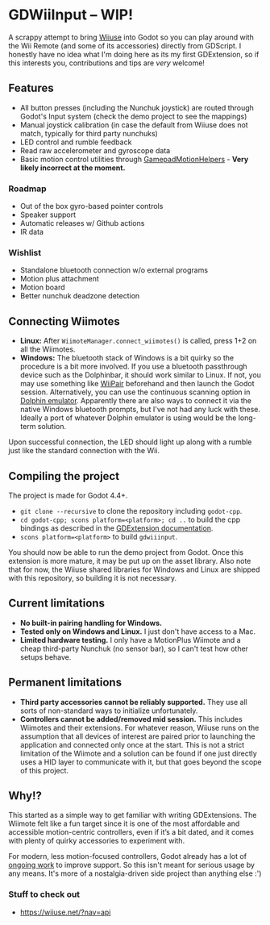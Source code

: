 # GDWiiInput – WIP!  

A scrappy attempt to bring [Wiiuse](https://github.com/wiiuse/wiiuse) into Godot so you can play around with the Wii Remote (and some of its accessories) directly from GDScript. I honestly have no idea what I'm doing here as its my first GDExtension, so if this interests you, contributions and tips are *very* welcome!

## Features 
- All button presses (including the Nunchuk joystick) are routed through Godot's Input system (check the demo project to see the mappings)
- Manual joystick calibration (in case the default from Wiiuse does not match, typically for third party nunchuks)
- LED control and rumble feedback
- Read raw accelerometer and gyroscope data
- Basic motion control utilities through [GamepadMotionHelpers](https://github.com/JibbSmart/GamepadMotionHelpers) - **Very likely incorrect at the moment.**

### Roadmap

- Out of the box gyro-based pointer controls
- Speaker support
- Automatic releases w/ Github actions
- IR data

### Wishlist
- Standalone bluetooth connection w/o external programs
- Motion plus attachment
- Motion board
- Better nunchuk deadzone detection

## Connecting Wiimotes
- **Linux:** After `WiimoteManager.connect_wiimotes()` is called, press 1+2 on all the Wiimotes.
- **Windows:** The bluetooth stack of Windows is a bit quirky so the procedure is a bit more involved. If you use a bluetooth passthrough device such as the Dolphinbar, it should work similar to Linux. If not, you may use something like [WiiPair](https://github.com/jordanbtucker/WiiPair) beforehand and then launch the Godot session. Alternatively, you can use the continuous scanning option in [Dolphin emulator](https://github.com/dolphin-emu/dolphin). Apparently there are also ways to connect it via the native Windows bluetooth prompts, but I've not had any luck with these. Ideally a port of whatever Dolphin emulator is using would be the long-term solution.

Upon successful connection, the LED should light up along with a rumble just like the standard connection with the Wii.

## Compiling the project
The project is made for Godot 4.4+.

- `git clone --recursive` to clone the repository including `godot-cpp`.
- `cd godot-cpp; scons platform=<platform>; cd ..` to build the cpp bindings as described in the [GDExtension documentation](https://docs.godotengine.org/en/4.4/tutorials/scripting/gdextension/gdextension_cpp_example.html).
- `scons platform=<platform>` to build `gdwiiinput`.

You should now be able to run the demo project from Godot. Once this extension is more mature, it may be put up on the asset library. Also note that for now, the Wiiuse shared libraries for Windows and Linux are shipped with this repository, so building it is not necessary.

## Current limitations
- **No built-in pairing handling for Windows.** 
- **Tested only on Windows and Linux.** I just don't have access to a Mac.
- **Limited hardware testing.** I only have a MotionPlus Wiimote and a cheap third-party Nunchuk (no sensor bar), so I can't test how other setups behave. 

## Permanent limitations
- **Third party accessories cannot be reliably supported.** They use all sorts of non-standard ways to initialize unfortunately.
- **Controllers cannot be added/removed mid session.** This includes Wiimotes and their extensions. For whatever reason, Wiiuse runs on the assumption that all devices of interest are paired prior to launching the application and connected only once at the start. This is not a strict limitation of the Wiimote and a solution can be found if one just directly uses a HID layer to communicate with it, but that goes beyond the scope of this project. 

## Why!?  

This started as a simple way to get familiar with writing GDExtensions. The Wiimote felt like a fun target since it is one of the most affordable and accessible motion-centric controllers, even if it’s a bit dated, and it comes with plenty of quirky accessories to experiment with.

For modern, less motion-focused controllers, Godot already has a lot of [ongoing work](https://github.com/godotengine/godot-proposals/issues/2829) to improve support. So this isn't meant for serious usage by any means. It's more of a nostalgia-driven side project than anything else :')


### Stuff to check out
- https://wiiuse.net/?nav=api